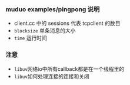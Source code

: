 ### muduo examples/pingpong 说明
- client.cc 中的 sessions 代表 tcpclient 的数目
- `blocksize` 单条消息的大小
- `time` 运行时间


### 注意
- `libuv`网络io中所有callback都是在一个线程里的
- `libuv`如何处理连接的连接和关闭